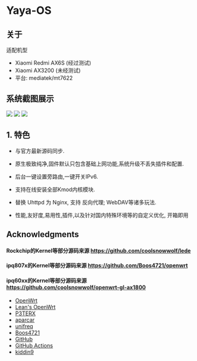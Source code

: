 # Yaya-OS

## 关于
适配机型
+ Xiaomi Redmi AX6S (经过测试)
+ Xiaomi AX3200 (未经测试)
+ 平台: mediatek/mt7622
##  **系统截图展示**
![](https://cdn.jsdelivr.net/gh/mmyo456/Yaya-OS@main/img/Snipaste_2023-03-06_01-54-06.png)
![](https://cdn.jsdelivr.net/gh/mmyo456/Yaya-OS@main/img/Snipaste_2023-03-06_01-54-30.png)
![](https://cdn.jsdelivr.net/gh/mmyo456/Yaya-OS@main/img/Snipaste_2023-03-06_01-55-19.png)
## 1. **特色**

+ 与官方最新源码同步.

+ 原生极致纯净,固件默认只包含基础上网功能,系统升级不丢失插件和配置.

+ 后台一键设置旁路由,一键开关IPv6.

+ 支持在线安装全部Kmod内核模块.

+ 替换 Uhttpd 为 Nginx, 支持 反向代理; WebDAV等诸多玩法.

+ 性能,友好度,易用性,插件,以及针对国内特殊环境等的自定义优化, 开箱即用
## Acknowledgments

#### Rockchip的Kernel等部分源码来源 https://github.com/coolsnowwolf/lede
#### ipq807x的Kernel等部分源码来源 https://github.com/Boos4721/openwrt
#### ipq60xx的Kernel等部分源码来源 https://github.com/coolsnowwolf/openwrt-gl-ax1800

- [OpenWrt](https://github.com/openwrt/openwrt)
- [Lean's OpenWrt](https://github.com/coolsnowwolf/lede)
- [P3TERX](https://github.com/P3TERX/Actions-OpenWrt/blob/master/LICENSE)
- [aparcar](https://github.com/openwrt/asu)
- [unifreq](https://github.com/unifreq/openwrt_packit)
- [Boos4721](https://github.com/Boos4721/openwrt)
- [GitHub](https://github.com)
- [GitHub Actions](https://github.com/features/actions)
- [kiddin9](https://github.com/kiddin9/OpenWrt_x86-r2s-r4s-r5s-N1)

